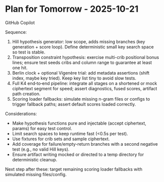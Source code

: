 # Plan for Tomorrow - 2025-10-21

GitHub Copilot

Sequence:

1. Hill hypothesis generator: low scope, adds missing branches (key generation + score loop). Define deterministic small key search space so test is stable.
2. Transposition constraint hypothesis: exercise multi-crib positional bonus lines; ensure test seeds cribs and column range to guarantee at least one hit.
3. Berlin clock + optional Vigenère trial: add metadata assertions (shift index, maybe key tried). Keep key list tiny to avoid slow tests.
4. Full K4 end‑to‑end pipeline: integrate all stages on a shortened or mock ciphertext segment for speed; assert diagnostics, fused scores, artifact path creation.
5. Scoring loader fallbacks: simulate missing n-gram files or configs to trigger fallback paths; assert default scores loaded correctly.

Considerations:

- Make hypothesis functions pure and injectable (accept ciphertext, params) for easy test control.
- Limit search spaces to keep runtime fast (<0.5s per test).
- Use fixtures for crib sets and sample ciphertext.
- Add coverage for failure/empty-return branches with a second negative test (e.g., no valid Hill keys).
- Ensure artifact writing mocked or directed to a temp directory for deterministic cleanup.

Next step after these: target remaining scoring loader fallbacks with simulated missing files/config.
